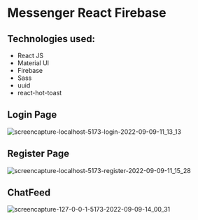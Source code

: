 # Messenger React Firebase

## Technologies used:

- React JS
 - Material UI
 - Firebase
 - Sass
 - uuid
 - react-hot-toast
 
 

## Login Page
![screencapture-localhost-5173-login-2022-09-09-11_13_13](https://user-images.githubusercontent.com/59247235/189315490-d3af29e0-7abc-4270-81b9-b9e0d710bc8b.png)

## Register Page
![screencapture-localhost-5173-register-2022-09-09-11_15_28](https://user-images.githubusercontent.com/59247235/189315505-5fe279f2-cfee-4981-a281-bcd3ad314951.png)

## ChatFeed
![screencapture-127-0-0-1-5173-2022-09-09-14_00_31](https://user-images.githubusercontent.com/59247235/189315521-5b9395ce-699c-44fe-964c-9ed74e6b1998.png)
